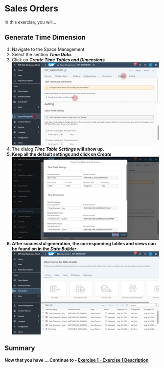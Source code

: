 # Sales Orders

In this exercise, you will...


## Generate Time Dimension
1. Navigate to the Space Management
2. Select the section <b><i>Time Data</i></b>.
3. Click on <b><i>Create Time Tables and Dimensions</i></b>
  <br>![](/exercises/ex3/images/create_time_dimension_01.png)
4. The dialog <b><i>Time Table Settings</i><b> will show up.
5. Keep all the default settings and click on <b><i>Create</i></b>
  <br>![](/exercises/ex3/images/create_time_dimension_02.png)
6. After successful generation, the corresponding tables and views can be found on in the <i><b>Data Builder</b></i>
  <br>![](/exercises/ex3/images/create_time_dimension_03.png)
## Summary

Now that you have ... 
Continue to - [Exercise 1 - Exercise 1 Description](../ex1/README.md)

